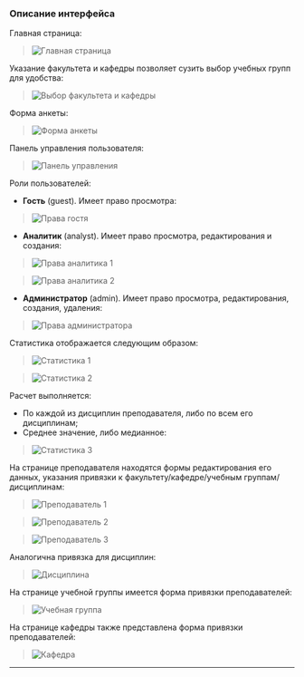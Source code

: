 ### Описание интерфейса

Главная страница:
> ![Главная страница](.readme-images/1.png)

Указание факультета и кафедры позволяет сузить выбор учебных групп для удобства:
> ![Выбор факультета и кафедры](.readme-images/2.png)

Форма анкеты:
> ![Форма анкеты](.readme-images/3.png)

Панель управления пользователя:
> ![Панель управления](.readme-images/4.png)

Роли пользователей:
- **Гость** (guest). Имеет право просмотра:
> ![Права гостя](.readme-images/5.png)

- **Аналитик** (analyst). Имеет право просмотра, редактирования и создания:
> ![Права аналитика 1](.readme-images/16.png)

> ![Права аналитика 2](.readme-images/23.png)
- **Администратор** (admin). Имеет право просмотра, редактирования, создания, удаления:
> ![Права администратора](.readme-images/22.png)

Статистика отображается следующим образом:
> ![Статистика 1](.readme-images/7.png)

> ![Статистика 2](.readme-images/8.png)

Расчет выполняется:
- По каждой из дисциплин преподавателя, либо по всем его дисциплинам;
- Среднее значение, либо медианное:
> ![Статистика 3](.readme-images/9.png)

На странице преподавателя находятся формы редактирования его данных,
указания привязки к факультету/кафедре/учебным группам/дисциплинам:
> ![Преподаватель 1](.readme-images/17.png)

> ![Преподаватель 2](.readme-images/18.png)

> ![Преподаватель 3](.readme-images/19.png)

Аналогична привязка для дисциплин:
> ![Дисциплина](.readme-images/19-1.png)

На странице учебной группы имеется форма привязки преподавателей:
> ![Учебная группа](.readme-images/20.png)

На странице кафедры также представлена форма привязки преподавателей:
> ![Кафедра](.readme-images/21.png)
- - -